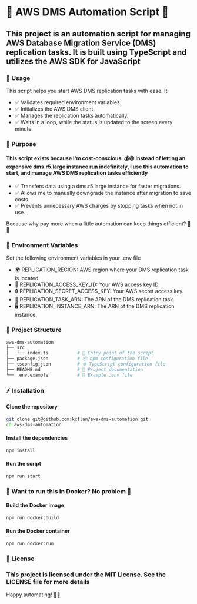 # 🚀 AWS DMS Automation Script 🎯

## This project is an automation script for managing AWS Database Migration Service (DMS) replication tasks. It is built using TypeScript and utilizes the AWS SDK for JavaScript

### 🚀 Usage

This script helps you start AWS DMS replication tasks with ease. It

- ✅ Validates required environment variables.
- ✅ Initializes the AWS DMS client.
- ✅ Manages the replication tasks automatically.
- ✅ Waits in a loop, while the status is updated to the screen every minute.

### 🚀 Purpose

#### This script exists because I'm cost-conscious. 💰😆 Instead of letting an expensive dms.r5.large instance run indefinitely, I use this automation to start, and manage AWS DMS replication tasks efficiently

- ✅ Transfers data using a dms.r5.large instance for faster migrations.
- ✅ Allows me to manually downgrade the instance after migration to save costs.
- ✅ Prevents unnecessary AWS charges by stopping tasks when not in use.

Because why pay more when a little automation can keep things efficient? 🤖💸

### 🔧 Environment Variables

Set the following environment variables in your .env file

- 🌍 REPLICATION_REGION: AWS region where your DMS replication task is located.
- 🔑 REPLICATION_ACCESS_KEY_ID: Your AWS access key ID.
- 🔒 REPLICATION_SECRET_ACCESS_KEY: Your AWS secret access key.
- 📜 REPLICATION_TASK_ARN: The ARN of the DMS replication task.
- 🖥️ REPLICATION_INSTANCE_ARN: The ARN of the DMS replication instance.

### 📂 Project Structure

```sh
aws-dms-automation
├── src
│   └── index.ts           # 🚀 Entry point of the script
├── package.json           # 📦 npm configuration file
├── tsconfig.json          # ⚙️ TypeScript configuration file
├── README.md              # 📖 Project documentation
└── .env.example           # 🔑 Example .env file
```

### ⚡ Installation

#### Clone the repository

```sh
git clone git@github.com:kcflan/aws-dms-automation.git
cd aws-dms-automation
```

#### Install the dependencies

```sh
npm install
```

#### Run the script

```sh
npm run start
```

### 🐳 Want to run this in  Docker? No problem 🚀

#### Build the Docker image

```sh
npm run docker:build
```

#### Run the Docker container

```sh
npm run docker:run
```

### 📜 License

### This project is licensed under the MIT License. See the LICENSE file for more details

Happy automating! 🎉🚀

